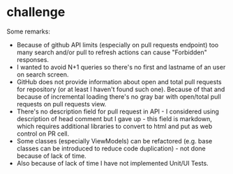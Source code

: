 # challenge

Some remarks:

* Because of github API limits (especially on pull requests endpoint) too many search and/or pull to refresh actions can cause "Forbidden" responses. 
* I wanted to avoid N+1 queries so there's no first and lastname of an user on search screen.
* GitHub does not provide information about open and total pull requests for repository (or at least I haven't found such one).
Because of that and because of incremental loading there's no gray bar with open/total pull requests on pull requests view.
* There's no description field for pull request in API - I considered using description of head comment but I gave up - this field is markdown, which requires additional libraries to convert to html and put as web control on PR cell. 
* Some classes (especially ViewModels) can be refactored (e.g. base classes can be introduced to reduce code duplication) - not done because of lack of time.
* Also because of lack of time I have not implemented Unit/UI Tests.
